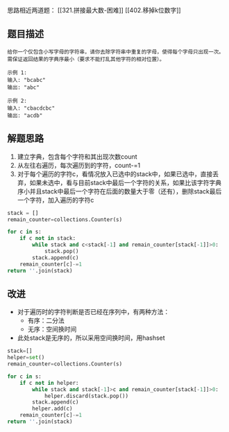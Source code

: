 思路相近两道题：
[[321.拼接最大数-困难]]
[[402.移掉k位数字]]

## 题目描述
	给你一个仅包含小写字母的字符串，请你去除字符串中重复的字母，使得每个字母只出现一次。需保证返回结果的字典序最小（要求不能打乱其他字符的相对位置）。

	示例 1:
	输入: "bcabc"
	输出: "abc"
	
	示例 2:
	输入: "cbacdcbc"
	输出: "acdb"
	
## 解题思路

1. 建立字典，包含每个字符和其出现次数count
2. 从左往右遍历，每次遍历到的字符，count-=1
3. 对于每个遍历的字符c，看情况放入已选中的stack中，如果已选中，直接丢弃，如果未选中，看与目前stack中最后一个字符的关系，如果比该字符字典序小并且stack中最后一个字符在后面的数量大于零（还有），删除stack最后一个字符，加入遍历的字符c

```python
stack = []
remain_counter=collections.Counter(s)

for c in s:
	if c not in stack:
		while stack and c<stack[-1] and remain_counter[stack[-1]]>0:
			stack.pop()		
		stack.append(c)
	remain_counter[c]-=1
return ''.join(stack)
```

## 改进
* 对于遍历时的字符判断是否已经在序列中，有两种方法：
	* 有序：二分法
	* 无序：空间换时间
* 此处stack是无序的，所以采用空间换时间，用hashset

```python
stack=[]
helper=set()
remain_counter=collections.Counter(s)

for c in s:
	if c not in helper:
		while stack and stack[-1]>c and remain_counter[stack[-1]]>0:
			helper.discard(stack.pop())
		stack.append(c)
		helper.add(c)
	remain_counter[c]-=1
return ''.join(stack)
```